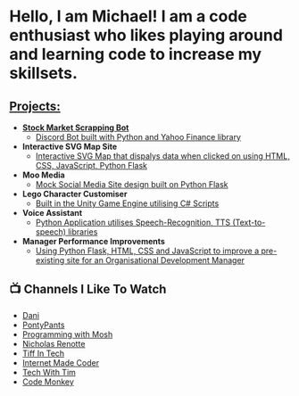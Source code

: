 <h1>Hello, I am Michael! I am a code enthusiast who likes playing around and learning code to increase my skillsets. <br/><a href="https://github.com/codingguy7267236236"></h1>

<h2>Projects:</h2>

- <b>Stock Market Scrapping Bot</b>
  - [Discord Bot built with Python and Yahoo Finance library](https://github.com/codingguy7267236236/Stock-Scraping-Bot)
- <b>Interactive SVG Map Site</b>
  - [Interactive SVG Map that dispalys data when clicked on using HTML, CSS, JavaScript, Python Flask](https://github.com/codingguy7267236236/POTR)
- <b>Moo Media</b>
  - [Mock Social Media Site design built on Python Flask](https://github.com/codingguy7267236236/Moo-Media-Current-Version-)
- <b>Lego Character Customiser</b>
  - [Built in the Unity Game Engine utilising C# Scripts](https://github.com/codingguy7267236236/Unity-Lego-Character-Customizer)
- <b>Voice Assistant</b>
  - [Python Application utilises Speech-Recognition, TTS (Text-to-speech) libraries](https://github.com/codingguy7267236236/Voice-Assistant)
- <b>Manager Performance Improvements</b>
  - [Using Python Flask, HTML, CSS and JavaScript to improve a pre-existing site for an Organisational Development Manager](https://github.com/codingguy7267236236/Manager-consultant-web-project)

<h2>📺 Channels I Like To Watch</h2>

- [Dani](https://www.youtube.com/@Danidev)
- [PontyPants](https://www.youtube.com/@Pontypants)
- [Programming with Mosh](https://www.youtube.com/@programmingwithmosh)
- [Nicholas Renotte](https://www.youtube.com/@NicholasRenotte)
- [Tiff In Tech](https://www.youtube.com/@TiffInTech)
- [Internet Made Coder](https://www.youtube.com/@InternetMadeCoder)
- [Tech With Tim](https://www.youtube.com/@TechWithTim)
- [Code Monkey](https://www.youtube.com/@CodeMonkeyUnity)

<!--
**joshmadakor1/joshmadakor1** is a ✨ _special_ ✨ repository because its `README.md` (this file) appears on your GitHub profile.

Here are some ideas to get you started:

- 🔭 I’m currently working on ...
- 🌱 I’m currently learning ...
- 👯 I’m looking to collaborate on ...
- 🤔 I’m looking for help with ...
- 💬 Ask me about ...
- 📫 How to reach me: ...
- 😄 Pronouns: ...
- ⚡ Fun fact: ...
-->
